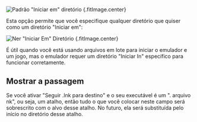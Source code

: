 #

![Padrão "Iniciar em" diretório](../../../assets/images/default-start-in-directory.png) {.fitImage.center}

Esta opção permite que você especifique qualquer diretório que quiser como um diretório "Iniciar em":

![Ner "Iniciar Em" Diretório](../../../assets/images/new-start-in-directory.png) {.fitImage.center}

É útil quando você está usando arquivos em lote para iniciar o emulador e um jogo, mas o emulador requer um diretório "Iniciar In" específico para funcionar corretamente.

## Mostrar a passagem

Se você ativar "Seguir .lnk para destino" e o seu executável é um ". arquivo nk", ou seja, um atalho, então tudo o que você colocar neste campo será sobrescrito com o alvo desse atalho. No futuro, ela será substituída pelo início no diretório desse atalho.
